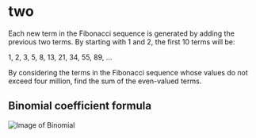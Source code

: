 # two

Each new term in the Fibonacci sequence is generated by adding the previous two terms. By starting with 1 and 2, the first 10 terms will be:

1, 2, 3, 5, 8, 13, 21, 34, 55, 89, ...

By considering the terms in the Fibonacci sequence whose values do not exceed four million, find the sum of the even-valued terms.

## Binomial coefficient formula
![Image of Binomial](https://wikimedia.org/api/rest_v1/media/math/render/svg/d4145e0326f57f563b59c943642928342a5a6b18)

